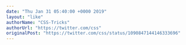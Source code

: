 ```yaml
---
date: "Thu Jan 31 05:40:00 +0000 2019"
layout: "like"
authorName: "CSS-Tricks"
authorUrl: "https://twitter.com/css"
originalPost: "https://twitter.com/css/status/1090847144146333696"
---
```

